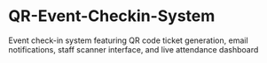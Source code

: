 # QR-Event-Checkin-System
Event check-in system featuring QR code ticket generation, email notifications, staff scanner interface, and live attendance dashboard
